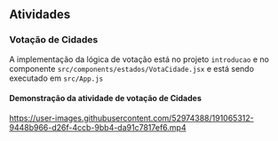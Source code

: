 ## Atividades

### Votação de Cidades

A implementação da lógica de votação está no projeto `introducao` e no componente `src/components/estados/VotaCidade.jsx` e está sendo executado em `src/App.js`

#### Demonstração da atividade de votação de Cidades

https://user-images.githubusercontent.com/52974388/191065312-9448b966-d26f-4ccb-9bb4-da91c7817ef6.mp4
